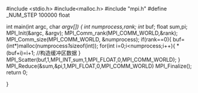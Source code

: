 #include <stdio.h>
#include<malloc.h>
#include "mpi.h"
#define _NUM_STEP 100000 
float

int main(int argc, char *argv[])
{
  int numprocess,rank;
  int* buf;
  float sum,pi;
  MPI_Init(&argc, &argv);
  MPI_Comm_rank(MPI_COMM_WORLD,&rank);
  MPI_Comm_size(MPI_COMM_WORLD, &numprocess);
  if(rank==0){
    buf=(int*)malloc(numprocess*1*sizeof(int));
    for(int i=0;i<numprocess;i++){
      *(buf+i)=i+1; //构造缓冲区数据
    }
    MPI_Scatter(buf,1,MPI_INT,sum,1,MPI_FLOAT,0,MPI_COMM_WORLD);
  }
  MPI_Reduce(&sum,&pi,1,MPI_FLOAT,0,MPI_COMM_WORLD)
  MPI_Finalize();
  return 0;

}
